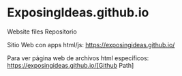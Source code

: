 # ExposingIdeas.github.io
Website files Repositorio

Sitio Web con apps html/js:
https://exposingideas.github.io/

Para ver página web de archivos html específicos:
https://exposingideas.github.io/[Github Path] 